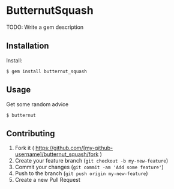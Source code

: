 # ButternutSquash

TODO: Write a gem description

## Installation

Install:

    $ gem install butternut_squash

## Usage

Get some random advice

    $ butternut


## Contributing

1. Fork it ( https://github.com/[my-github-username]/butternut_squash/fork )
2. Create your feature branch (`git checkout -b my-new-feature`)
3. Commit your changes (`git commit -am 'Add some feature'`)
4. Push to the branch (`git push origin my-new-feature`)
5. Create a new Pull Request
